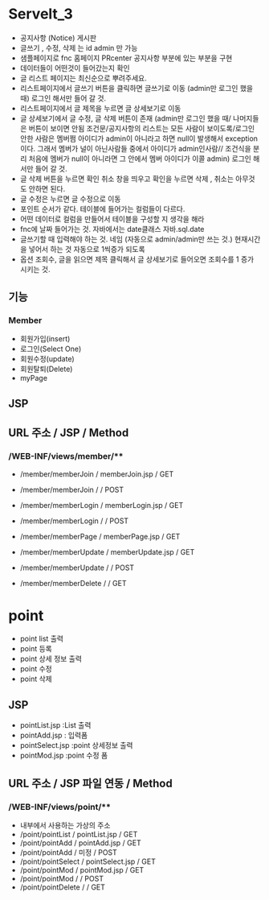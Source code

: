 # Servelt_3
####
- 공지사항 (Notice) 게시판
- 글쓰기 , 수정, 삭제 는 id admin 만 가능
- 샘플페이지로 fnc 홈페이지  PRcenter 공지사항 부분에 있는 부분을 구현
- 데이터들이 어떤것이 들어갔는지 확인
- 글 리스트 페이지는 최신순으로 뿌려주세요. 
- 리스트페이지에서 글쓰기 버튼을 클릭하면 글쓰기로 이동 (admin만 로그인 했을 때) 로그인 해서만 들어 갈 것.
- 리스트페이지에서 글 제목을 누르면 글 상세보기로 이동
- 글 상세보기에서 글 수정, 글 삭제 버튼이 존재 (admin만 로그인 했을 때/ 나머지들은 버튼이 보이면 안됨 조건문/공지사항의 리스트는 모든 사람이 보이도록/로그인 안한 사람은 멤버쩜 아이디가 admin이 아니라고 하면 null이 발생해서 exception이다. 그래서 멤버가 널이 아닌사람들 중에서 아이디가 admin인사람// 조건식을 분리 처음에 멤버가 null이 아니라면 그 안에서 멤버 아이디가 이콜 admin) 로그인 해서만 들어 갈 것.
- 글 삭제 버튼을 누르면 확인 취소 창을 띄우고 확인을 누르면 삭제 , 취소는  아무것도 안하면 된다.
- 글 수정은 누르면 글 수정으로 이동 
- 포인트 순서가 같다. 테이블에 들어가는 컬럼들이 다르다.
- 어떤 데이터로 컬럼을 만들어서 테이블을 구성할 지 생각을 해라
- fnc에 날짜 들어가는 것. 자바에서는 date클래스 
자바.sql.date
- 글쓰기할 때 입력해야 하는 것. 네임 (자동으로 admin/admin만 쓰는 것.)
현재시간을 넣어서 하는 것
자동으로 1씩증가 되도록
- 옵션 조회수, 글을 읽으면 제목 클릭해서 글 상세보기로 들어오면 조회수를 1 증가 시키는 것.



## 기능
 

 
### Member
 - 회원가입(insert) 
 - 로그인(Select One)
 - 회원수정(update)
 - 회원탈퇴(Delete)
 - myPage
 
 
## JSP
 
## URL 주소				/  JSP 				/ Method
### /WEB-INF/views/member/**
 - /member/memberJoin	/  memberJoin.jsp	/ GET
 - /member/memberJoin	/  					/ POST
 
 - /member/memberLogin	/  memberLogin.jsp	/ GET
 - /member/memberLogin	/  					/ POST
 
 - /member/memberPage	/  memberPage.jsp	/ GET
 
 - /member/memberUpdate	/  memberUpdate.jsp	/ GET
 - /member/memberUpdate	/  					/ POST
 
 - /member/memberDelete	/  					/ GET
 
# point
- point list 출력
- point 등록
- point 상세 정보 출력
- point 수정
- point 삭제

## JSP
- pointList.jsp       :List 출력
- pointAdd.jsp        : 입력폼
- pointSelect.jsp     :point 상세정보 출력
- pointMod.jsp        :point 수정 폼


## URL 주소         /     JSP 파일 연동                             / Method
###  /WEB-INF/views/point/**
- 내부에서 사용하는 가상의 주소
- /point/pointList       /   pointList.jsp      /  GET
- /point/pointAdd        /    pointAdd.jsp      /  GET
- /point/pointAdd        /   미정                               /  POST
- /point/pointSelect     /    pointSelect.jsp   /  GET
- /point/pointMod       /    pointMod.jsp    /  GET
- /point/pointMod        /                      / POST
- /point/pointDelete      /                   /  GET

